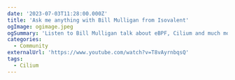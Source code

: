 ```yaml
---
date: '2023-07-03T11:28:00.000Z'
title: 'Ask me anything with Bill Mulligan from Isovalent'
ogImage: ogimage.jpeg
ogSummary: 'Listen to Bill Mulligan talk about eBPF, Cilium and much more.'
categories:
  - Community
externalUrl: 'https://www.youtube.com/watch?v=T8vAyrnbqsQ'
tags:
  - Cilium
---
```

